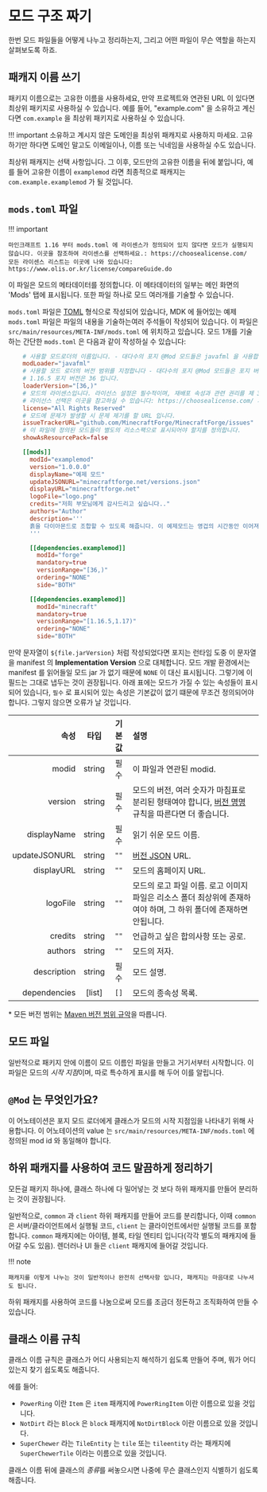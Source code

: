 모드 구조 짜기
====================

한번 모드 파일들을 어떻게 나누고 정리하는지, 그리고 어떤 파일이 무슨 역할을 하는지 살펴보도록 하죠.

패캐지 이름 쓰기
---------

패키지 이름으로는 고유한 이름을 사용하세요, 만약 프로젝트와 연관된 URL 이 있다면 최상위 패키지로 사용하실 수 있습니다. 예를 들어, "example.com" 을 소유하고 계신다면 `com.example` 을 최상위 패키지로 사용하실 수 있습니다.

!!! important
    소유하고 계시지 않은 도메인을 최상위 패캐지로 사용하지 마세요. 고유하기만 하다면 도메인 말고도 이메일이나, 이름 또는 닉네임을 사용하실 수도 있습니다.

최상위 패캐지는 선택 사항입니다.
그 이후, 모드만의 고유한 이름을 뒤에 붙입니다, 예를 들어 고유한 이름이 `examplemod` 라면 최종적으로 패캐지는 `com.example.examplemod` 가 될 것입니다.

`mods.toml` 파일
-------------------

!!! important

    마인크래프트 1.16 부터 mods.toml 에 라이센스가 정의되어 있지 않다면 모드가 실행되지 않습니다. 이곳을 참조하여 라이센스를 선택하세요.: https://choosealicense.com/
    모든 라이센스 리스트는 이곳에 나와 있습니다: https://www.olis.or.kr/license/compareGuide.do

이 파일은 모드의 메타데이터를 정의합니다. 이 메타데이터의 일부는 메인 화면의 'Mods' 탭에 표시됩니다. 또한 파일 하나로 모드 여러개를 기술할 수 있습니다. 

`mods.toml` 파일은 [TOML][] 형식으로 작성되어 있습니다, MDK 에 들어있는 예제 `mods.toml` 파일은 파일의 내용을 기술하는여러 주석들이 작성되어 있습니다. 이 파일은 `src/main/resources/META-INF/mods.toml` 에 위치하고 있습니다. 모드 1개를 기술하는 간단한 `mods.toml` 은 다음과 같이 작성하실 수 있습니다:
```toml
    # 사용할 모드로더의 이름입니다. - 대다수의 포지 @Mod 모드들은 javafml 을 사용합니다.
    modLoader="javafml"
    # 사용할 모드 로더의 버전 범위를 지정합니다 - 대다수의 포지 @Mod 모드들은 포지 버전을 사용합니다.
    # 1.16.5 포지 버전은 36 입니다.
    loaderVersion="[36,)"
    # 모드의 라이센스입니다. 라이선스 설정은 필수적이며, 재배포 속성과 관련 권리를 제 3자가 쉽게 이해할 수 있도록 해줍니다.
    # 라이선스 선택은 이곳을 참고하실 수 있습니다: https://choosealicense.com/ 저작권은 기본으로 저작자가 모든 권리를 보유합니다(All rights reserved), 그렇기에 포지에서도 이를 기본값으로 사용합니다.
    license="All Rights Reserved"
    # 모드에 문제가 발생할 시 문제 제기를 할 URL 입니다.
    issueTrackerURL="github.com/MinecraftForge/MinecraftForge/issues"
    # 이 파일에 정의된 모드들이 별도의 리소스팩으로 표시되어야 할지를 정의합니다.
    showAsResourcePack=false

    [[mods]]
      modId="examplemod"
      version="1.0.0.0"
      displayName="예제 모드"
      updateJSONURL="minecraftforge.net/versions.json"
      displayURL="minecraftforge.net"
      logoFile="logo.png"
      credits="저희 부모님에게 감사드리고 싶습니다.."
      authors="Author"
      description='''
      흙을 다이아몬드로 조합할 수 있도록 해줍니다. 이 예제모드는 영겁의 시간동안 이어져 내려온 고대의 전통입니다. 신성한 노치께서 시작하셨고 젭이 환성적인 무지개를 달았으며, 디너본이 뒤집었고...(생략)
      '''

      [[dependencies.examplemod]]
        modId="forge"
        mandatory=true
        versionRange="[36,)"
        ordering="NONE"
        side="BOTH"

      [[dependencies.examplemod]]
        modId="minecraft"
        mandatory=true
        versionRange="[1.16.5,1.17)"
        ordering="NONE"
        side="BOTH"
```

만약 문자열이 `${file.jarVersion}` 처럼 작성되었다면 포지는 런타임 도중 이 문자열을 manifest 의 **Implementation Version** 으로 대체합니다. 모드 개발 환경에서는 manifest 를 읽어들일 모드 jar 가 없기 때문에 `NONE` 이 대신 표시됩니다. 그렇기에 이 필드는 그대로 냅두는 것이 권장됩니다. 아래 표에는 모드가 가질 수 있는 속성들이 표시되어 있습니다, `필수` 로 표시되어 있는 속성은 기본값이 없기 떄문에 무조건 정의되어야 합니다. 그렇지 않으면 오류가 날 것입니다.

|            속성 |   타입   | 기본값  | 설명                                                                 |
|--------------:|:------:|:----:|:-------------------------------------------------------------------|
|         modid | string |  필수  | 이 파일과 연관된 modid.                                                   |
|       version | string |  필수  | 모드의 버전, 여러 숫자가 마침표로 분리된 형태여야 합니다, [버전 명명][버전명명] 규칙을 따른다면 더 좋습니다.   |
|   displayName | string |  필수  | 읽기 쉬운 모드 이름.                                                       |
| updateJSONURL | string | `""` | [버전 JSON][자동업데이트] URL.                                             |
|    displayURL | string | `""` | 모드의 홈페이지 URL.                                                      |
|      logoFile | string | `""` | 모드의 로고 파일 이름. 로고 이미지 파일은 리소스 폴더 최상위에 존재하여야 하며, 그 하위 폴더에 존재하면 안됩니다. |
|       credits | string | `""` | 언급하고 싶은 합의사항 또는 공로.                                                |
|       authors | string | `""` | 모드의 저자.                                                            |
|   description | string |  필수  | 모드 설명.                                                             |
|  dependencies | [list] | `[]` | 모드의 종속성 목록.                                                        |

\* 모든 버전 범위는 [Maven 버전 범위 규악][mvr]을 따릅니다.

모드 파일
------------

일반적으로 패키지 안에 이름이 모드 이름인 파일을 만들고 거기서부터 시작합니다. 이 파일은 모드의 *시작 지점*이며, 따로 특수하게 표시를 해 두어 이를 알립니다.

`@Mod` 는 무엇인가요?
-------------

이 어노테이션은 포지 모드 로더에게 클래스가 모드의 시작 지점임을 나타내기 위해 사용합니다. 이 어노테이션의 value 는 `src/main/resources/META-INF/mods.toml` 에 정의된 mod id 와 동일해야 합니다.

하위 패캐지를 사용하여 코드 말끔하게 정리하기
------------------------------------------

모든걸 패키지 하나에, 클래스 하나에 다 밀어넣는 것 보다 하위 패캐지를 만들어 분리하는 것이 권장됩니다.

일반적으로, `common` 과 `client` 하위 패캐지를 만들어 코드를 분리합니다, 이때 `common` 은 서버/클라이언트에서 실행될 코드, `client` 는 클라이언트에서만 실행될 코드를 포함합니다. `common` 패캐지에는 아이템, 블록, 타일 엔티티 입니다(각각 별도의 패캐지에 들어갈 수도 있음). 렌더러나 UI 들은 `client` 패캐지에 들어갈 것입니다.

!!! note

    패캐지를 이렇게 나누는 것이 일반적이나 완전히 선택사항 입니다, 패캐지는 마음대로 나누셔도 됩니다.

하위 패캐지를 사용하여 코드를 나눔으로써 모드를 조금더 정돈하고 조직화하여 만들 수 있습니다.

클래스 이름 규칙
--------------------

클래스 이름 규칙은 클래스가 어디 사용되는지 해석하기 쉽도록 만들어 주며, 뭐가 어디있는지 찾기 쉽도록도 해줍니다.

에를 들어:

* `PowerRing` 이란 `Item` 은 `item` 패캐지에 `PowerRingItem` 이란 이름으로 있을 것입니다.
* `NotDirt` 라는 `Block` 은 `block` 패캐지에 `NotDirtBlock` 이란 이름으로 있을 것입니다.
* `SuperChewer` 라는 `TileEntity` 는 `tile` 또는 `tileentity` 라는 패캐지에 `SuperChewerTile` 이라는 이름으로 있을 것입니다.

클래스 이름 뒤에 클래스의 *종류*를 써놓으시면 나중에 무슨 클래스인지 식별하기 쉽도록 해줍니다.

[라이센스]: https://choosealicense.com/
[TOML]: https://github.com/toml-lang/toml
[버전명명]: ../협약들/버전명명.md
[자동업데이트]: 자동업데이트.md
[mvr]: https://maven.apache.org/enforcer/enforcer-rules/versionRanges.html
